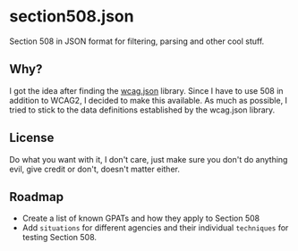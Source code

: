 # section508.json

Section 508 in JSON format for filtering, parsing and other cool stuff.

## Why?

I got the idea after finding the [wcag.json](https://github.com/justinmarsan/wcag.json) library. Since I have to use 508 in addition to WCAG2, I decided to make this available. As much as possible, I tried to stick to the data definitions established by the wcag.json library.

## License

Do what you want with it, I don't care, just make sure you don't do anything evil, give credit or don't, doesn't matter either.

## Roadmap

* Create a list of known GPATs and how they apply to Section 508
* Add `situations` for different agencies and their individual `techniques` for testing Section 508.
